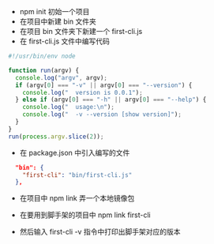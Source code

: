 - npm init 初始一个项目
- 在项目中新建 bin 文件夹
- 在项目 bin 文件夹下新建一个 first-cli.js
- 在 first-cli.js 文件中编写代码

```js
#!/usr/bin/env node

function run(argv) {
  console.log("argv", argv);
  if (argv[0] === "-v" || argv[0] === "--version") {
    console.log("  version is 0.0.1");
  } else if (argv[0] === "-h" || argv[0] === "--help") {
    console.log("  usage:\n");
    console.log("  -v --version [show version]");
  }
}
run(process.argv.slice(2));
```

- 在 package.json 中引入编写的文件

```json
  "bin": {
    "first-cli": "bin/first-cli.js"
  },
```

- 在项目中 npm link 弄一个本地镜像包

- 在要用到脚手架的项目中 npm link first-cli
- 然后输入 first-cli -v 指令中打印出脚手架对应的版本
